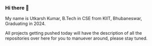 ### Hi there 👋
My name is Utkarsh Kumar,
B.Tech in CSE from KIIT, Bhubaneswar,
Graduating in 2024.

All projects getting pushed today will have the description of all the repositories over here for you to manuever around, please stay tuned.



<!--
**ukumar07/ukumar07** is a ✨ _special_ ✨ repository because its `README.md` (this file) appears on your GitHub profile.

Here are some ideas to get you started:

- 🔭 I’m currently working on ...
- 🌱 I’m currently learning ...
- 👯 I’m looking to collaborate on ...
- 🤔 I’m looking for help with ...
- 💬 Ask me about ...
- 📫 How to reach me: ...
- 😄 Pronouns: ...
- ⚡ Fun fact: ...
-->
